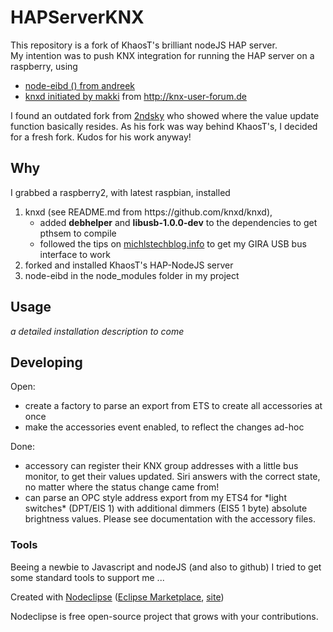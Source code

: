 

# HAPServerKNX

This repository is a fork of KhaosT's brilliant nodeJS HAP server. <br>
My intention was to push KNX integration for running the HAP server on a raspberry, using 
<ul>
<li>
<a href="https://github.com/andreek/node-eibd"> node-eibd () from andreek</a> 
<li>
<a href="https://github.com/knxd/knxd">knxd initiated by makki</a> from <a href="http://knx-user-forum.de/forum/öffentlicher-bereich/knx-eib-forum/39972-eibd-war-bcusdk-fork-knxd">http://knx-user-forum.de</a>
</ul>
I found an outdated fork from <a href="https://github.com/2ndsky">2ndsky</a> who showed where the value update function basically resides. As his fork was way behind KhaosT's, I decided for a fresh fork. Kudos for his work anyway!




## Why

I grabbed a raspberry2, with latest raspbian, installed 
<ol>
	<li>knxd (see README.md from https://github.com/knxd/knxd),
	<ul>
		<li>added <b>debhelper</b> and <b>libusb-1.0.0-dev</b> to the dependencies to get pthsem to compile
		<li>followed the tips on <a href="http://michlstechblog.info/blog/raspberry-pi-eibd-with-a-knx-usb-interface">michlstechblog.info</a> to get my GIRA USB bus interface to work
	</ul>
	<li> forked and installed KhaosT's HAP-NodeJS server
	<li> node-eibd in the node_modules folder in my project
</ol>

## Usage

_a detailed installation description to come_

## Developing

Open: <ul>
<li>create a factory to parse an export from ETS to create all accessories at once
<li>make the accessories event enabled, to reflect the changes ad-hoc
</ul>

Done:
<ul>
<li>accessory can register their KNX group addresses with a little bus monitor, to get their values updated. Siri answers with the correct state, no matter where the status change came from!
<li>can parse an OPC style address export from my ETS4 for *light switches* (DPT/EIS 1) with additional dimmers (EIS5 1 byte) absolute brightness values.
Please see documentation with the accessory files.  
</ul>

### Tools
Beeing a newbie to Javascript and nodeJS (and also to github) I tried to get some standard tools to support me ...

Created with [Nodeclipse](https://github.com/Nodeclipse/nodeclipse-1)
 ([Eclipse Marketplace](http://marketplace.eclipse.org/content/nodeclipse), [site](http://www.nodeclipse.org))   

Nodeclipse is free open-source project that grows with your contributions.
